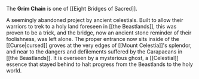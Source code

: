 The **Grim Chain** is one of [[Eight Bridges of Sacred]].

A seemingly abandoned project by ancient celestials. Built to allow their warriors to trek to a holy land foreseen in [[the Beastlands]], this was proven to be a trick, and the bridge, now an ancient stone reminder of their foolishness, was left alone. The proper entrance now sits inside of the [[Curse|cursed]] groves at the very edges of [[Mount Celestia]]'s splendor, and near to the dangers and defilements suffered by the Carapaeans in [[the Beastlands]]. It is overseen by a mysterious ghost, a [[Celestial]] essence that stayed behind to halt progress from the Beastlands to the holy world.